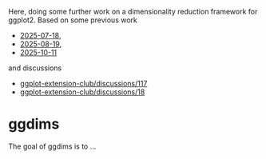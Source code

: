 
<!-- README.md is generated from README.Rmd. Please edit that file -->

Here, doing some further work on a dimensionality reduction framework
for ggplot2. Based on some previous work

- [2025-07-18](https://evamaerey.github.io/mytidytuesday/2025-07-18-seurat_tsne_plot/seurat_tsne_plot.html),
- [2025-08-19](https://evamaerey.github.io/mytidytuesday/2025-08-19-umap/umap.html),
- [2025-10-11](https://evamaerey.github.io/mytidytuesday/2025-10-11-ggdims/ggdims.html)

and discussions

- [ggplot-extension-club/discussions/117](https://github.com/ggplot2-extenders/ggplot-extension-club/discussions/117#discussioncomment-14565426)
- [ggplot-extension-club/discussions/18](https://github.com/ggplot2-extenders/ggplot-extension-club/discussions/18#discussioncomment-13850709)

# ggdims

<!-- badges: start -->
<!-- badges: end -->

The goal of ggdims is to …
